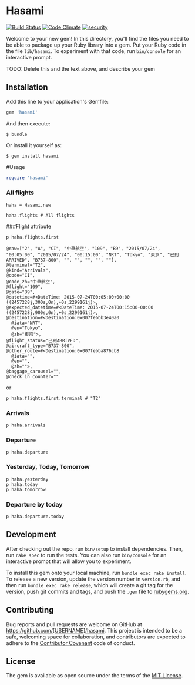 # Hasami

[![Build Status](https://travis-ci.org/jiunjiun/hasami.svg?branch=master)](https://travis-ci.org/jiunjiun/hasami)
[![Code Climate](https://codeclimate.com/repos/566d52fd97d7241309001da7/badges/37f78d35576130bc85fc/gpa.svg)](https://codeclimate.com/repos/566d52fd97d7241309001da7/feed)
[![security](https://hakiri.io/github/jiunjiun/hasami/master.svg)](https://hakiri.io/github/jiunjiun/hasami/master)

Welcome to your new gem! In this directory, you'll find the files you need to be able to package up your Ruby library into a gem. Put your Ruby code in the file `lib/hasami`. To experiment with that code, run `bin/console` for an interactive prompt.

TODO: Delete this and the text above, and describe your gem

## Installation

Add this line to your application's Gemfile:

```ruby
gem 'hasami'
```

And then execute:

    $ bundle

Or install it yourself as:

    $ gem install hasami

#Usage

```ruby
require 'hasami'
```

### All flights
```
haha = Hasami.new

haha.flights # All flights
```

###Flight attribute

```
p haha.flights.first
```

```
@raw=["2", "A", "CI", "中華航空", "109", "B9", "2015/07/24", "00:05:00", "2015/07/24", "00:15:00", "NRT", "Tokyo", "東京", "已到ARRIVED", "B737-800", "", "", "", "", ""], 
@terminal="T2", 
@kind="Arrivals", 
@code="CI", 
@code_zh="中華航空", 
@flight="109", 
@gate="B9", 
@datetime=#<DateTime: 2015-07-24T00:05:00+00:00 ((2457228j,300s,0n),+0s,2299161j)>, 
@expected_datetime=#<DateTime: 2015-07-24T00:15:00+00:00 ((2457228j,900s,0n),+0s,2299161j)>, 
@destination=#<Destination:0x007febbb3e40a0 
  @iata="NRT", 
  @en="Tokyo", 
  @zh="東京">, 
@flight_status="已到ARRIVED", 
@aircraft_type="B737-800", 
@other_route=#<Destination:0x007febba876cb8 
  @iata="", 
  @en="", 
  @zh="">, 
@baggage_carousel="", 
@check_in_counter=""
```

or

```
p haha.flights.first.terminal # "T2"
```

### Arrivals
```
p haha.arrivals
```

### Departure
```
p haha.departure
```

### Yesterday, Today, Tomorrow
```
p haha.yesterday
p haha.today
p haha.tomorrow
```

### Departure by today
```
p haha.departure.today
```

## Development

After checking out the repo, run `bin/setup` to install dependencies. Then, run `rake spec` to run the tests. You can also run `bin/console` for an interactive prompt that will allow you to experiment.

To install this gem onto your local machine, run `bundle exec rake install`. To release a new version, update the version number in `version.rb`, and then run `bundle exec rake release`, which will create a git tag for the version, push git commits and tags, and push the `.gem` file to [rubygems.org](https://rubygems.org).

## Contributing

Bug reports and pull requests are welcome on GitHub at https://github.com/[USERNAME]/hasami. This project is intended to be a safe, welcoming space for collaboration, and contributors are expected to adhere to the [Contributor Covenant](http://contributor-covenant.org) code of conduct.


## License

The gem is available as open source under the terms of the [MIT License](http://opensource.org/licenses/MIT).

